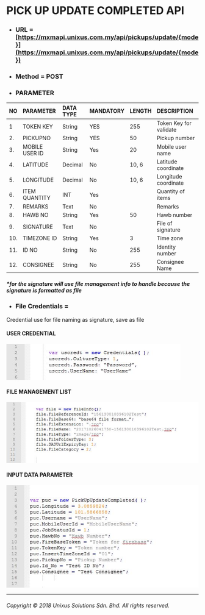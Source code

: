 # PICK UP UPDATE COMPLETED API

* ### URL =[https://mxmapi.unixus.com.my/api/pickups/update/{mode}](https://mxmapi.unixus.com.my/api/pickups/update/{mode})

* ### Method = POST

* ### PARAMETER

| NO | PARAMETER | DATA TYPE | MANDATORY | LENGTH | DESCRIPTION |
| :--- | :--- | :--- | :--- | :--- | :--- |
| 1 | TOKEN KEY | String | YES | 255 | Token Key for validate |
| 2. | PICKUPNO | String | YES | 50 | Pickup number |
| 3. | MOBILE USER ID | String | Yes | 20 | Mobile user name |
| 4. | LATITUDE | Decimal | No | 10, 6 | Latitude coordinate |
| 5. | LONGITUDE | Decimal | No | 10, 6 | Longitude coordinate |
| 6. | ITEM QUANTITY | INT | Yes |  | Quantity of items |
| 7. | REMARKS | Text | No |  | Remarks |
| 8. | HAWB NO | String | Yes | 50 | Hawb number |
| 9. | SIGNATURE | Text | No |  | File of signature |
| 10. | TIMEZONE ID | String | Yes | 3 | Time zone |
| 11. | ID NO | String | No | 255 | Identity number |
| 12. | CONSIGNEE | String | No | 255 | Consignee Name |



##### \*for the signature will use file management info to handle because the signature is formatted as file



* ### File Credentials =

Credential use for file naming as signature, save as file



#### USER CREDENTIAL

![](/assets/usrcred.JPG)



#### FILE MANAGEMENT LIST

![](/assets/fileinfor.JPG)

#### INPUT DATA PARAMETER

![](/assets/pickupdaco.JPG)

---
###### Copyright © 2018 Unixus Solutions Sdn. Bhd. All rights reserved.       



